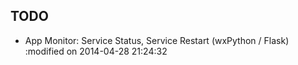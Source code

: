 
## TODO

- App Monitor: Service Status, Service Restart (wxPython / Flask)  :modified on 2014-04-28 21:24:32

